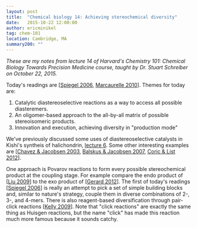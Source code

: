 ```yaml
---
layout: post
title:  "Chemical biology 14: Achieving stereochemical diversity"
date:   2015-10-22 12:00:00
author: ericminikel
tag: chem-101
location: Cambridge, MA
summary200: ""
---
```


*These are my notes from lecture 14 of Harvard's Chemistry 101: Chemical Biology Towards Precision Medicine course, taught by Dr. Stuart Schreiber on October 22, 2015.*

Today's readings are [[Spiegel 2006], [Marcaurelle 2010]]. Themes for today are:

1. Catalytic diastereoselective reactions as a way to access all possible diasteremers.
2. An oligomer-based approach to the all-by-all matrix of possible stereoisomeric products.
3. Innovation and execution, achieving diversity in "production mode"

We've previously discussed some uses of diastereoselective catalysts in Kishi's syntheis of halichondrin, [lecture 6](/2015/10/01/chemical-biology-08/). Some other interesting examples are [[Chavez & Jacobsen 2003], [Balskus & Jacobsen 2007], [Coric & List 2012]].

One approach is Povarov reactions to form every possible stereochemical product at the coupling stage. For example compare the endo product of [[Liu 2009]] to the exo product of [[Gerard 2012]]. The first of today's readings [[Spiegel 2006]] is really an attempt to pick a set of simple building blocks and, similar to nature's strategy, couple them in diverse combinations of 2-, 3-, and 4-mers. There is also reagent-based diversification through pair-click reactions [[Kelly 2009]]. Note that "click reactions" are exactly the same thing as Huisgen reactions, but the name "click" has made this reaction much more famous because it sounds catchy.



[Spiegel 2006]: http://www.ncbi.nlm.nih.gov/pubmed/17105261 "Spiegel DA, Schroeder FC, Duvall JR, Schreiber SL. An oligomer-based approach  to skeletal diversity in small-molecule synthesis. J Am Chem Soc. 2006 Nov 22;128(46):14766-7. PubMed PMID: 17105261."

[Marcaurelle 2010]: http://www.ncbi.nlm.nih.gov/pubmed/21067169 "Marcaurelle LA, Comer E, Dandapani S, Duvall JR, Gerard B, Kesavan S, Lee MD 4th, Liu H, Lowe JT, Marie JC, Mulrooney CA, Pandya BA, Rowley A, Ryba TD, Suh BC, Wei J, Young DW, Akella LB, Ross NT, Zhang YL, Fass DM, Reis SA, Zhao WN, Haggarty SJ, Palmer M, Foley MA. An aldol-based build/couple/pair strategy for the synthesis of medium- and large-sized rings: discovery of macrocyclic histone  deacetylase inhibitors. J Am Chem Soc. 2010 Dec 1;132(47):16962-76. doi: 10.1021/ja105119r. Epub 2010 Nov 10. PubMed PMID: 21067169; PubMed Central PMCID: PMC3004530."

[Coric & List 2012]: http://www.ncbi.nlm.nih.gov/pubmed/22422266 "Čorić I, List B. Asymmetric spiroacetalization catalysed by confined Brønsted  acids. Nature. 2012 Mar 14;483(7389):315-9. doi: 10.1038/nature10932. PubMed PMID: 22422266."

[Chavez & Jacobsen 2003]: http://www.ncbi.nlm.nih.gov/pubmed/12841781 "Chavez DE, Jacobsen EN. Catalyst-controlled inverse-electron-demand hetero-Diels-Alder reactions in the enantio- and diastereoselective synthesis of  iridoid natural products. Org Lett. 2003 Jul 10;5(14):2563-5. PubMed PMID: 12841781."

[Balskus & Jacobsen 2007]: http://www.ncbi.nlm.nih.gov/pubmed/17885133 "Balskus EP, Jacobsen EN. Asymmetric catalysis of the transannular Diels-Alder  reaction. Science. 2007 Sep 21;317(5845):1736-40. PubMed PMID: 17885133."

[Liu 2009]: http://www.ncbi.nlm.nih.gov/pubmed/19334771 "Liu H, Dagousset G, Masson G, Retailleau P, Zhu J. Chiral Brønsted acid-catalyzed enantioselective three-component Povarov reaction. J Am Chem Soc.  2009 Apr 8;131(13):4598-9. doi: 10.1021/ja900806q. PubMed PMID: 19334771."

[Gerard 2012]: http://www.ncbi.nlm.nih.gov/pubmed/23088641/ "Gerard B, O'Shea MW, Donckele E, Kesavan S, Akella LB, Xu H, Jacobsen EN, Marcaurelle LA. Application of a catalytic asymmetric Povarov reaction using chiral ureas to the synthesis of a tetrahydroquinoline library. ACS Comb Sci. 2012 Nov 12;14(11):621-30. doi: 10.1021/co300098v. Epub 2012 Oct 22. Erratum in:  ACS Comb Sci. 2014 Jan 13;16(1):46. PubMed PMID: 23088641; PubMed Central PMCID:  PMC3577964."

[Schreiber 2009]: http://www.ncbi.nlm.nih.gov/pubmed/19129834 "Schreiber SL. Organic chemistry: Molecular diversity by design. Nature. 2009 Jan 8;457(7226):153-4. doi: 10.1038/457153a. PubMed PMID: 19129834."

[Kelly 2009]: http://www.ncbi.nlm.nih.gov/pubmed/19473044/ "Kelly AR, Wei J, Kesavan S, Marié JC, Windmon N, Young DW, Marcaurelle LA. Accessing skeletal diversity using catalyst control: formation of n and n + 1 macrocyclic triazole rings. Org Lett. 2009 Jun 4;11(11):2257-60. doi: 10.1021/ol900562u. PubMed PMID: 19473044; PubMed Central PMCID: PMC2702139."
